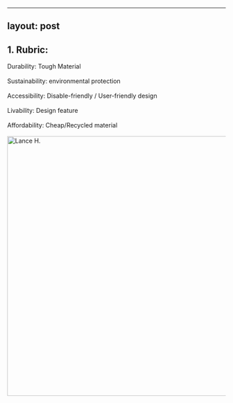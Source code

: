
---
layout: post
---

## 1. Rubric:
Durability: Tough Material <br><br>
Sustainability: environmental protection<br><br>
Accessibility: Disable-friendly / User-friendly design<br><br>
Livability: Design feature<br><br>
Affordability: Cheap/Recycled material <br><br>
<img alt="Lance H." src="https://github.com/LanceHHe/LanceH./blob/master/Page%20Material/Rubric%20Value.png?raw=true" width="600">
